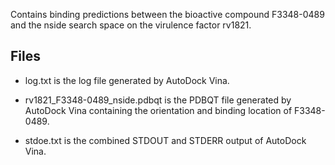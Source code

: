 Contains binding predictions between the bioactive compound F3348-0489 and the nside search space on the virulence factor rv1821.

## Files

- log.txt is the log file generated by AutoDock Vina.

- rv1821_F3348-0489_nside.pdbqt is the PDBQT file generated by AutoDock Vina containing the orientation and binding location of F3348-0489.

- stdoe.txt is the combined STDOUT and STDERR output of AutoDock Vina.

